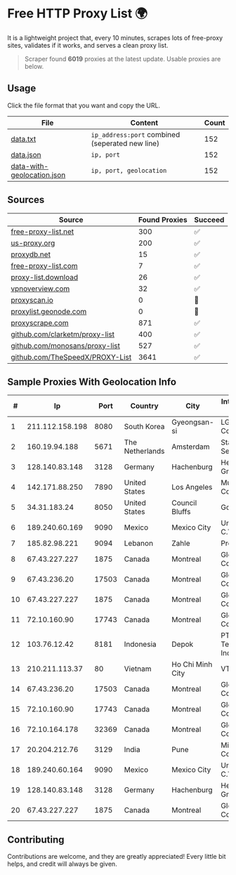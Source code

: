 
# Free HTTP Proxy List 🌍

It is a lightweight project that, every 10 minutes, scrapes lots of free-proxy sites, validates if it works, and serves a clean proxy list.


> Scraper found **6019** proxies at the latest update. Usable proxies are below.

## Usage

Click the file format that you want and copy the URL.


|File|Content|Count|
|----|-------|-----|
|[data.txt](https://raw.githubusercontent.com/themiralay/Proxy-List-World/master/data.txt)|`ip_address:port` combined (seperated new line)|152|
|[data.json](https://raw.githubusercontent.com/themiralay/Proxy-List-World/master/data.json)|`ip, port`|152|
|[data-with-geolocation.json](https://raw.githubusercontent.com/themiralay/Proxy-List-World/master/data-with-geolocation.json)|`ip, port, geolocation`|152|

## Sources

|Source|Found Proxies|Succeed|
|------|-------------|-------|
|[free-proxy-list.net](https://free-proxy-list.net)|300|✅|
|[us-proxy.org](https://www.us-proxy.org)|200|✅|
|[proxydb.net](http://proxydb.net)|15|✅|
|[free-proxy-list.com](https://free-proxy-list.com/?page=&port=&type%5B%5D=http&type%5B%5D=https&up_time=0&search=Search)|7|✅|
|[proxy-list.download](https://www.proxy-list.download/HTTP)|26|✅|
|[vpnoverview.com](https://vpnoverview.com/privacy/anonymous-browsing/free-proxy-servers)|32|✅|
|[proxyscan.io](https://www.proxyscan.io)|0|🚫|
|[proxylist.geonode.com](https://proxylist.geonode.com/api/proxy-list?limit=300&page=1&sort_by=lastChecked&sort_type=desc&protocols=http,https)|0|🚫|
|[proxyscrape.com](https://api.proxyscrape.com/v2/?request=displayproxies&protocol=http&timeout=10000&country=all&ssl=all&anonymity=all)|871|✅|
|[github.com/clarketm/proxy-list](https://raw.githubusercontent.com/clarketm/proxy-list/master/proxy-list-raw.txt)|400|✅|
|[github.com/monosans/proxy-list](https://raw.githubusercontent.com/monosans/proxy-list/main/proxies/http.txt)|527|✅|
|[github.com/TheSpeedX/PROXY-List](https://raw.githubusercontent.com/TheSpeedX/PROXY-List/master/http.txt)|3641|✅|


## Sample Proxies With Geolocation Info

|#|Ip|Port|Country|City|Internet Service Provider|
|-|--|----|-------|----|-------------------------|
|1|211.112.158.198|8080|South Korea|Gyeongsan-si|LG HelloVision Corp.|
|2|160.19.94.188|5671|The Netherlands|Amsterdam|Stallion Network Services Limited|
|3|128.140.83.148|3128|Germany|Hachenburg|Hetzner Online GmbH|
|4|142.171.88.250|7890|United States|Los Angeles|Multacom Corporation|
|5|34.31.183.24|8050|United States|Council Bluffs|Google LLC|
|6|189.240.60.169|9090|Mexico|Mexico City|Uninet S.A. de C.V.|
|7|185.82.98.221|9094|Lebanon|Zahle|Protected|
|8|67.43.227.227|1875|Canada|Montreal|GloboTech Communications|
|9|67.43.236.20|17503|Canada|Montreal|GloboTech Communications|
|10|67.43.227.227|1875|Canada|Montreal|GloboTech Communications|
|11|72.10.160.90|17743|Canada|Montreal|GloboTech Communications|
|12|103.76.12.42|8181|Indonesia|Depok|PT Mora Telematika Indonesia|
|13|210.211.113.37|80|Vietnam|Ho Chi Minh City|VTDC|
|14|67.43.236.20|17503|Canada|Montreal|GloboTech Communications|
|15|72.10.160.90|17743|Canada|Montreal|GloboTech Communications|
|16|72.10.164.178|32369|Canada|Montreal|GloboTech Communications|
|17|20.204.212.76|3129|India|Pune|Microsoft Corporation|
|18|189.240.60.164|9090|Mexico|Mexico City|Uninet S.A. de C.V.|
|19|128.140.83.148|3128|Germany|Hachenburg|Hetzner Online GmbH|
|20|67.43.227.227|1875|Canada|Montreal|GloboTech Communications|



## Contributing

Contributions are welcome, and they are greatly appreciated! Every
little bit helps, and credit will always be given.

